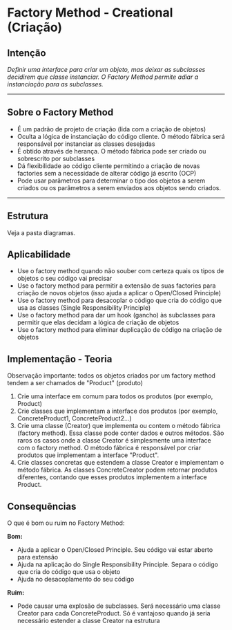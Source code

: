 ﻿# Factory Method - Creational (Criação)

## Intenção

*Definir uma interface para criar um objeto, mas deixar as subclasses decidirem que classe instanciar. O Factory Method permite adiar a instanciação para as subclasses.*

---

## Sobre o Factory Method

- É um padrão de projeto de criação (lida com a criação de objetos)
- Oculta a lógica de instanciação do código cliente. O método fábrica será responsável por instanciar as classes desejadas
- É obtido através de herança. O método fábrica pode ser criado ou sobrescrito por subclasses
- Dá flexibilidade ao código cliente permitindo a criação de novas factories sem a necessidade de alterar código já escrito (OCP)
- Pode usar parâmetros para determinar o tipo dos objetos a serem criados ou os parâmetros a serem enviados aos objetos sendo criados.

---

## Estrutura

Veja a pasta diagramas.

## Aplicabilidade

- Use o factory method quando não souber com certeza quais os tipos de objetos o seu código vai precisar
- Use o factory method para permitir a extensão de suas factories para criação de novos objetos (isso ajuda a aplicar o Open/Closed Principle)
- Use o factory method para desacoplar o código que cria do código que usa as classes (Single Responsibility Principle)
- Use o factory method para dar um hook (gancho) às subclasses para permitir que elas decidam a lógica de criação de objetos
- Use o factory method para eliminar duplicação de código na criação de objetos

## Implementação - Teoria

Observação importante: todos os objetos criados por um factory method tendem a ser chamados de "Product" (produto)

1. Crie uma interface em comum para todos os produtos (por exemplo, Product)
2. Crie classes que implementam a interface dos produtos (por exemplo, ConcreteProduct1, ConcreteProduct2...)
3. Crie uma classe (Creator) que implementa ou contem o método fábrica (factory method). Essa classe pode conter dados e outros métodos. São raros os casos onde a classe Creator é simplesmente uma interface com o factory method. O método fábrica é responsável por criar produtos que implementam a interface "Product".
4. Crie classes concretas que estendem a classe Creator e implementam o método fábrica. As classes ConcreteCreator podem retornar produtos diferentes, contando que esses produtos implementem a interface Product.

## Consequências

O que é bom ou ruim no Factory Method:

**Bom:**
- Ajuda a aplicar o Open/Closed Principle. Seu código vai estar aberto para extensão
- Ajuda na aplicação do Single Responsibility Principle. Separa o código que cria do código que usa o objeto
- Ajuda no desacoplamento do seu código

**Ruim:**
- Pode causar uma explosão de subclasses. Será necessário uma classe Creator para cada ConcreteProduct. Só é vantajoso quando já seria necessário estender a classe Creator na estrutura
